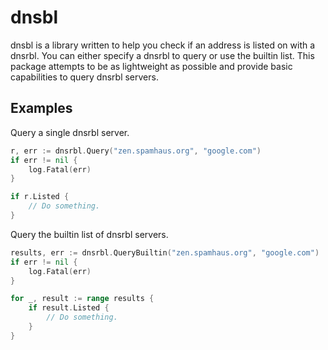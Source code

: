 # dnsbl

dnsbl is a library written to help you check if an address is listed on with
a dnsrbl. You can either specify a dnsrbl to query or use the builtin list.
This package attempts to be as lightweight as possible and provide basic
capabilities to query dnsrbl servers.


## Examples

Query a single dnsrbl server.
```Go
r, err := dnsrbl.Query("zen.spamhaus.org", "google.com")
if err != nil {
	log.Fatal(err)
}

if r.Listed {
	// Do something.
}
```

Query the builtin list of dnsrbl servers.
```Go
results, err := dnsrbl.QueryBuiltin("zen.spamhaus.org", "google.com")
if err != nil {
	log.Fatal(err)
}

for _, result := range results {
	if result.Listed {
		// Do something.
	}
}
```
